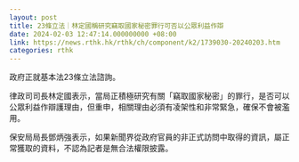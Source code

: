 ```yaml
---
layout: post
title: 23條立法｜林定國稱研究竊取國家秘密罪行可否以公眾利益作辯
date: 2024-02-03 12:47:14.000000000 +08:00
link: https://news.rthk.hk/rthk/ch/component/k2/1739030-20240203.htm
categories: rthk
---
```


政府正就基本法23條立法諮詢。

律政司司長林定國表示，當局正積極研究有關「竊取國家秘密」的罪行，是否可以公眾利益作辯護理由，但重申，相關理由必須有凌架性和非常緊急，確保不會被濫用。

保安局局長鄧炳強表示，如果新聞界從政府官員的非正式訪問中取得的資訊，屬正常獲取的資料，不認為記者是無合法權限披露。
